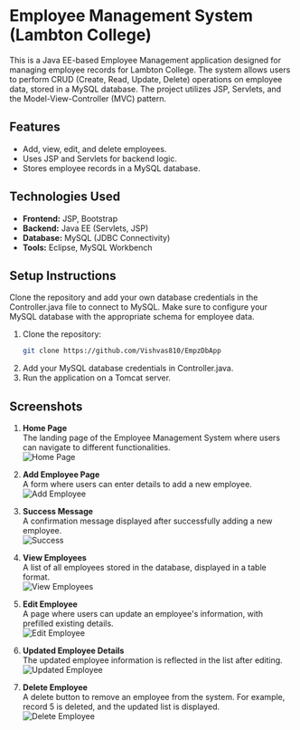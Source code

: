 # Employee Management System (Lambton College)

This is a Java EE-based Employee Management application designed for managing employee records for Lambton College. The system allows users to perform CRUD (Create, Read, Update, Delete) operations on employee data, stored in a MySQL database. The project utilizes JSP, Servlets, and the Model-View-Controller (MVC) pattern.

## Features
- Add, view, edit, and delete employees.
- Uses JSP and Servlets for backend logic.
- Stores employee records in a MySQL database.

## Technologies Used
- **Frontend:** JSP, Bootstrap  
- **Backend:** Java EE (Servlets, JSP)  
- **Database:** MySQL (JDBC Connectivity)  
- **Tools:** Eclipse, MySQL Workbench  

## Setup Instructions

Clone the repository and add your own database credentials in the Controller.java file to connect to MySQL.
Make sure to configure your MySQL database with the appropriate schema for employee data.

1. Clone the repository:
   ```bash
   git clone https://github.com/Vishvas810/EmpzDbApp

2. Add your MySQL database credentials in Controller.java.
3. Run the application on a Tomcat server.


## Screenshots  

1. **Home Page**  
   The landing page of the Employee Management System where users can navigate to different functionalities.  
   ![Home Page](screenshots/homepage.png)  

2. **Add Employee Page**  
   A form where users can enter details to add a new employee.  
   ![Add Employee](screenshots/add_employee.png)  

3. **Success Message**  
   A confirmation message displayed after successfully adding a new employee.  
   ![Success](screenshots/success.png)  

4. **View Employees**  
   A list of all employees stored in the database, displayed in a table format.  
   ![View Employees](screenshots/view_employees.png)  

5. **Edit Employee**  
   A page where users can update an employee's information, with prefilled existing details.  
   ![Edit Employee](screenshots/edit_employee.png)  

6. **Updated Employee Details**  
   The updated employee information is reflected in the list after editing.  
   ![Updated Employee](screenshots/updated_employee.png)  

7. **Delete Employee**  
   A delete button to remove an employee from the system. For example, record 5 is deleted, and the updated list is displayed.  
   ![Delete Employee](screenshots/delete_employee.png)  
